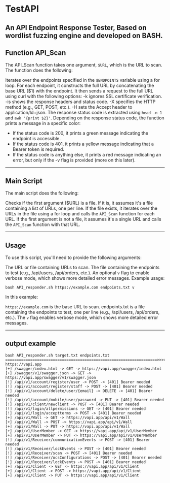 # TestAPI

An API Endpoint Response Tester, Based on wordlist fuzzing engine and developed on BASH.
---

## Function API_Scan

The API_Scan function takes one argument, `$URL`, which is the URL to scan. The function does the following:

Iterates over the endpoints specified in the `$ENDPOINTS` variable using a for loop.
For each endpoint, it constructs the full URL by concatenating the base URL ($1) with the endpoint.
It then sends a request to the full URL using curl with the following options:
-k ignores SSL certificate verification.
-is shows the response headers and status code.
-X specifies the HTTP method (e.g., GET, POST, etc.).
-H sets the Accept header to application/ld+json.
The response status code is extracted using `head -n 1` and `awk '{print $2}'`.
Depending on the response status code, the function prints a message in a specific color:
- If the status code is 200, it prints a green message indicating the endpoint is accessible.
- If the status code is 401, it prints a yellow message indicating that a Bearer token is required.
- If the status code is anything else, it prints a red message indicating an error, but only if the -v flag is provided (more on this later).

---

## Main Script

The main script does the following:

Checks if the first argument ($URL) is a file. If it is, it assumes it's a file containing a list of URLs, one per line.
If the file exists, it iterates over the URLs in the file using a for loop and calls the `API_Scan` function for each URL.
If the first argument is not a file, it assumes it's a single URL and calls the `API_Scan` function with that URL.

---

## Usage

To use this script, you'll need to provide the following arguments:

The URL or file containing URLs to scan.
The file containing the endpoints to test (e.g., /api/users, /api/orders, etc.).
An optional `v` flag to enable verbose mode, which shows more detailed error messages.
Example usage:

```
bash API_responder.sh https://example.com endpoints.txt v
```

In this example:

`https://example.com` is the base URL to scan.
endpoints.txt is a file containing the endpoints to test, one per line (e.g., /api/users, /api/orders, etc.).
The `v` flag enables verbose mode, which shows more detailed error messages.

---

## output example

```
bash API_responder.sh target.txt endpoints.txt
===================================================================>>>> https://vapi.app
[+] /swagger/index.html -> GET -> https://vapi.app/swagger/index.html
[+] /swagger/v1/swagger.json -> GET -> https://vapi.app/swagger/v1/swagger.json
[!] /api/v1/account/register/user -> POST -> [401] Bearer needed
[!] /api/v1/account/register/staff -> POST -> [401] Bearer needed
[!] /api/v1/account/delete/user/{email} -> DELETE -> [401] Bearer needed
[!] /api/v1/account/mobile/user/password -> PUT -> [401] Bearer needed
[!] /api/v1/client/newclient -> POST -> [401] Bearer needed
[!] /api/v1/login/allpermissions -> GET -> [401] Bearer needed
[!] /api/v1/login/acceptterms -> POST -> [401] Bearer needed
[+] /api/v1/Wall -> GET -> https://vapi.app/api/v1/Wall
[+] /api/v1/Wall -> POST -> https://vapi.app/api/v1/Wall
[+] /api/v1/Wall -> PUT -> https://vapi.app/api/v1/Wall
[+] /api/v1/UserMember -> GET -> https://vapi.app/api/v1/UserMember
[+] /api/v1/UserMember -> PUT -> https://vapi.app/api/v1/UserMember
[!] /api/v1/Receiver/communicationEvents -> POST -> [401] Bearer needed
[!] /api/v1/Receiver/lockEvents -> POST -> [401] Bearer needed
[!] /api/v1/Receiver/scan -> POST -> [401] Bearer needed
[!] /api/v1/Receiver/ocsConfigurations -> POST -> [401] Bearer needed
[!] /api/v1/Receiver/lockEvents -> POST -> [401] Bearer needed
[+] /api/v1/Client -> GET -> https://vapi.app/api/v1/Client
[+] /api/v1/Client -> POST -> https://vapi.app/api/v1/Client
[+] /api/v1/Client -> PUT -> https://vapi.app/api/v1/Client
```
